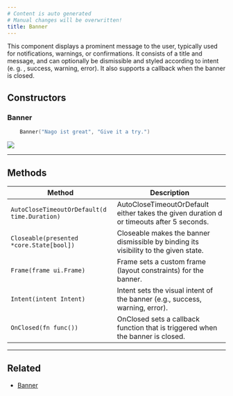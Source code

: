 ```yaml
---
# Content is auto generated
# Manual changes will be overwritten!
title: Banner
---
```

This component displays a prominent message to the user,
typically used for notifications, warnings, or confirmations. It consists
of a title and message, and can optionally be dismissible and styled
according to intent (e. g. , success, warning, error). It also supports a callback when the banner is closed.

## Constructors
### Banner
```go
	Banner("Nago ist great", "Give it a try.")
```

![](/images/components/feedback-and-overlay/alert/banner.png)

---
## Methods
| Method | Description |
|--------| ------------|
| `AutoCloseTimeoutOrDefault(d time.Duration)` | AutoCloseTimeoutOrDefault either takes the given duration d or timeouts after 5 seconds. |
| `Closeable(presented *core.State[bool])` | Closeable makes the banner dismissible by binding its visibility to the given state. |
| `Frame(frame ui.Frame)` | Frame sets a custom frame (layout constraints) for the banner. |
| `Intent(intent Intent)` | Intent sets the visual intent of the banner (e.g., success, warning, error). |
| `OnClosed(fn func())` | OnClosed sets a callback function that is triggered when the banner is closed. |
---
## Related
- [Banner](../../feedback-and-overlay/banner/)

